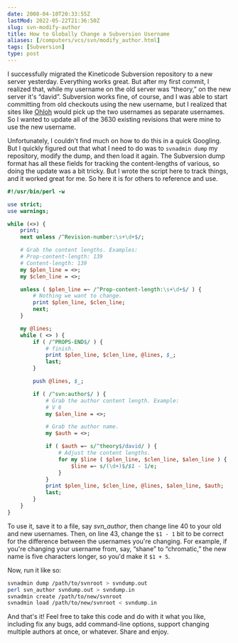 ```yaml
--- 
date: 2008-04-10T20:33:55Z
lastMod: 2022-05-22T21:36:50Z
slug: svn-modify-author
title: How to Globally Change a Subversion Username
aliases: [/computers/vcs/svn/modify_author.html]
tags: [Subversion]
type: post
---
```


I successfully migrated the Kineticode Subversion repository to a new server
yesterday. Everything works great. But after my first commit, I realized that,
while my username on the old server was “theory,” on the new server it's
“david”. Subversion works fine, of course, and I was able to start committing
from old checkouts using the new username, but I realized that sites like
[Ohloh] would pick up the two usernames as separate usernames. So I wanted to
update all of the 3630 existing revisions that were mine to use the new
username.

Unfortunately, I couldn't find much on how to do this in a quick Googling. But I
quickly figured out that what I need to do was to `svnadmin dump` my repository,
modify the dump, and then load it again. The Subversion dump format has all
these fields for tracking the content-lengths of various, so doing the update
was a bit tricky. But I wrote the script here to track things, and it worked
great for me. So here it is for others to reference and use.

``` perl
#!/usr/bin/perl -w

use strict;
use warnings;

while (<>) {
    print;
    next unless /^Revision-number:\s+\d+$/;

    # Grab the content lengths. Examples:
    # Prop-content-length: 139
    # Content-length: 139
    my $plen_line = <>;
    my $clen_line = <>;

    unless ( $plen_line =~ /^Prop-content-length:\s+\d+$/ ) {
        # Nothing we want to change.
        print $plen_line, $clen_line;
        next;
    }

    my @lines;
    while ( <> ) {
        if ( /^PROPS-END$/ ) {
            # finish.
            print $plen_line, $clen_line, @lines, $_;
            last;
        }

        push @lines, $_;

        if ( /^svn:author$/ ) {
            # Grab the author content length. Example:
            # V 6
            my $alen_line = <>;

            # Grab the author name.
            my $auth = <>;

            if ( $auth =~ s/^theory$/david/ ) {
                # Adjust the content lengths.
                for my $line ( $plen_line, $clen_line, $alen_line ) {
                    $line =~ s/(\d+)$/$1 - 1/e;
                }
            }
            print $plen_line, $clen_line, @lines, $alen_line, $auth;
            last;
        }
    }
}
```

To use it, save it to a file, say *svn\_author*, then change line 40 to your old
and new usernames. Then, on line 43, change the `$1 - 1` bit to be correct for
the difference between the usernames you're changing. For example, if you're
changing your username from, say, “shane” to “chromatic,” the new name is five
characters longer, so you'd make it `$1 + 5`.

Now, run it like so:

``` sh
svnadmin dump /path/to/svnroot > svndump.out
perl svn_author svndump.out > svndump.in
svnadmin create /path/to/new/svnroot
svnadmin load /path/to/new/svnroot < svndump.in
```

And that's it! Feel free to take this code and do with it what you like,
including fix any bugs, add command-line options, support changing multiple
authors at once, or whatever. Share and enjoy.

  [Ohloh]: https://web.archive.org/web/20100106064341/http://www.ohloh.net/
    "ohloh, the open source network"
